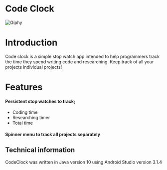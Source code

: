 # Code Clock

![Giphy](https://media.giphy.com/media/LncQzJvsDZ5yIJQRyp/giphy.gif)

# Introduction

Code clock is a simple stop watch app intended to help programmers track the time they spend writing code and researching. Keep track of all your projects individual projects! 

# Features

#### Persistent stop watches to track;
* Coding time
* Researching timer
* Total time

#### Spinner menu to track all projects separately

## Technical information

CodeClock was written in Java version 10 using Android Studio version 3.1.4
